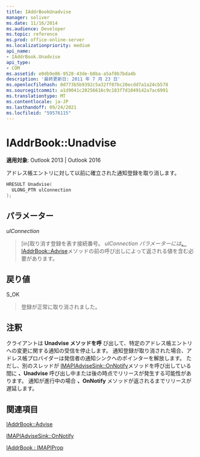 ```yaml
---
title: IAddrBookUnadvise
manager: soliver
ms.date: 11/16/2014
ms.audience: Developer
ms.topic: reference
ms.prod: office-online-server
ms.localizationpriority: medium
api_name:
- IAddrBook.Unadvise
api_type:
- COM
ms.assetid: e0db9e86-9528-43de-b8ba-a5af8b7bda4b
description: '最終更新日: 2011 年 7 月 23 日'
ms.openlocfilehash: 0d773b5b9392c5a32ff07bc20ecdd7a1a24cb578
ms.sourcegitcommit: a1d9041c20256616c9c183f7d1049142a7ac6991
ms.translationtype: MT
ms.contentlocale: ja-JP
ms.lasthandoff: 09/24/2021
ms.locfileid: "59576115"
---
```

# <a name="iaddrbookunadvise"></a>IAddrBook::Unadvise

  
  
**適用対象**: Outlook 2013 | Outlook 2016 
  
アドレス帳エントリに対して以前に確立された通知登録を取り消します。
  
```cpp
HRESULT Unadvise(
  ULONG_PTR ulConnection
);
```

## <a name="parameters"></a>パラメーター

 _ulConnection_
  
> [in]取り消す登録を表す接続番号。 _ulConnection パラメーターには_[、IAddrBook::Advise](iaddrbook-advise.md)メソッドの前の呼び出しによって返される値を含む必要があります。 
    
## <a name="return-value"></a>戻り値

S_OK 
  
> 登録が正常に取り消されました。
    
## <a name="remarks"></a>注釈

クライアントは **Unadvise メソッドを呼** び出して、特定のアドレス帳エントリへの変更に関する通知の受信を停止します。 通知登録が取り消された場合、アドレス帳プロバイダーは発信者の通知シンクへのポインターを解放します。 ただし、別のスレッドが [IMAPIAdviseSink::OnNotify](imapiadvisesink-onnotify.md)メソッドを呼び出している間に **、Unadvise** 呼び出し中または後の時点でリリースが発生する可能性があります。 通知が進行中の場合 **、OnNotify** メソッドが返されるまでリリースが遅延します。 
  
## <a name="see-also"></a>関連項目



[IAddrBook::Advise](iaddrbook-advise.md)
  
[IMAPIAdviseSink::OnNotify](imapiadvisesink-onnotify.md)
  
[IAddrBook : IMAPIProp](iaddrbookimapiprop.md)

